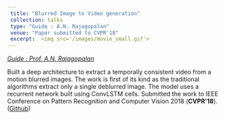```yaml
---
 title: "Blurred Image to Video generation"
 collection: talks
 type: "Guide : A.N. Rajagopalan"
 venue: "Paper submitted to CVPR'18"
 excerpt:  <img src='/images/movie_small.gif'> 
---
```


[*Guide : Prof. A.N. Rajagopalan*](http://www.ee.iitm.ac.in/ipcvlab/faculty)

Built a deep architecture to extract a temporally consistent video from a motion blurred images. The work is first of its kind as the traditional algorithms extract only a single deblurred image. The model uses a recurrent network built using ConvLSTM cells. Submitted the work to IEEE Conference on Pattern Recognition and Computer Vision 2018 (**CVPR'18**). ([Github](https://github.com/anshulbshah/Blurred-Image-to-Video))

